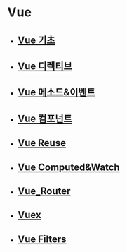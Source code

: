 # Vue

- ## [Vue 기초](./Vue_기초.md)
- ## [Vue 디렉티브](./Vue_디렉티브.md)
- ## [Vue 메소드&이벤트](./Vue_Methods&Events.md)
- ## [Vue 컴포넌트](./Vue_컴포넌트.md)
- ## [Vue Reuse](./Vue_Reuse.md)
- ## [Vue Computed&Watch](./Vue_Computed&Watch.md)
- ## [Vue_Router](./Vue_Router.md)
- ## [Vuex](./Vue_vuex.md)
- ## [Vue Filters](./Vue_Filters.md)
